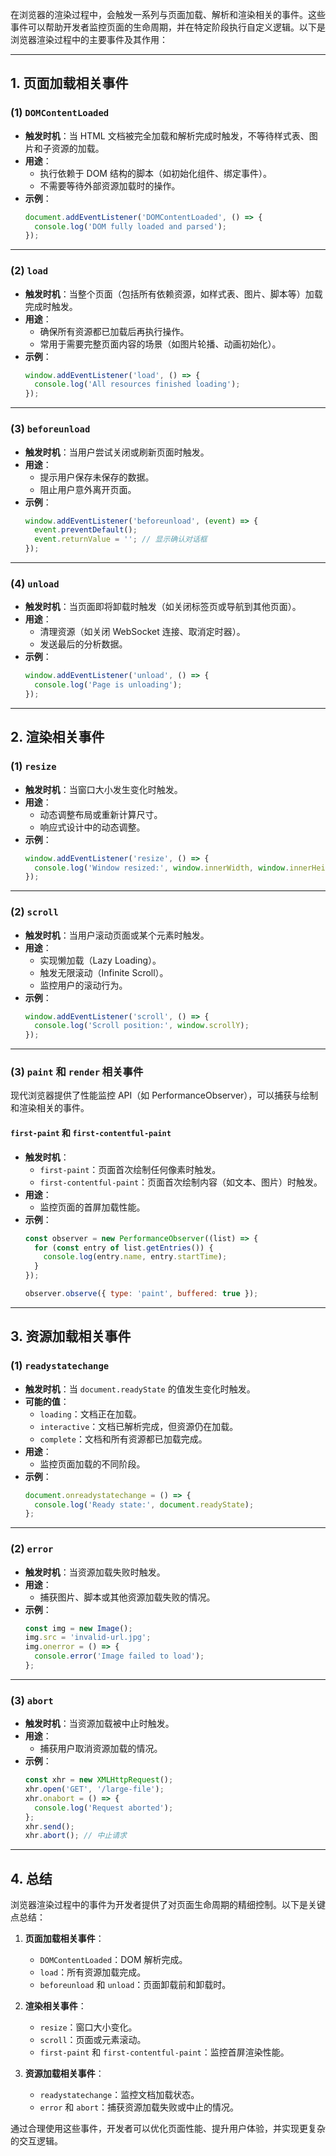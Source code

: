 在浏览器的渲染过程中，会触发一系列与页面加载、解析和渲染相关的事件。这些事件可以帮助开发者监控页面的生命周期，并在特定阶段执行自定义逻辑。以下是浏览器渲染过程中的主要事件及其作用：

---

## **1. 页面加载相关事件**

### **(1) `DOMContentLoaded`**
- **触发时机**：当 HTML 文档被完全加载和解析完成时触发，不等待样式表、图片和子资源的加载。
- **用途**：
  - 执行依赖于 DOM 结构的脚本（如初始化组件、绑定事件）。
  - 不需要等待外部资源加载时的操作。
- **示例**：
  ```javascript
  document.addEventListener('DOMContentLoaded', () => {
    console.log('DOM fully loaded and parsed');
  });
  ```

---

### **(2) `load`**
- **触发时机**：当整个页面（包括所有依赖资源，如样式表、图片、脚本等）加载完成时触发。
- **用途**：
  - 确保所有资源都已加载后再执行操作。
  - 常用于需要完整页面内容的场景（如图片轮播、动画初始化）。
- **示例**：
  ```javascript
  window.addEventListener('load', () => {
    console.log('All resources finished loading');
  });
  ```

---

### **(3) `beforeunload`**
- **触发时机**：当用户尝试关闭或刷新页面时触发。
- **用途**：
  - 提示用户保存未保存的数据。
  - 阻止用户意外离开页面。
- **示例**：
  ```javascript
  window.addEventListener('beforeunload', (event) => {
    event.preventDefault();
    event.returnValue = ''; // 显示确认对话框
  });
  ```

---

### **(4) `unload`**
- **触发时机**：当页面即将卸载时触发（如关闭标签页或导航到其他页面）。
- **用途**：
  - 清理资源（如关闭 WebSocket 连接、取消定时器）。
  - 发送最后的分析数据。
- **示例**：
  ```javascript
  window.addEventListener('unload', () => {
    console.log('Page is unloading');
  });
  ```

---

## **2. 渲染相关事件**

### **(1) `resize`**
- **触发时机**：当窗口大小发生变化时触发。
- **用途**：
  - 动态调整布局或重新计算尺寸。
  - 响应式设计中的动态调整。
- **示例**：
  ```javascript
  window.addEventListener('resize', () => {
    console.log('Window resized:', window.innerWidth, window.innerHeight);
  });
  ```

---

### **(2) `scroll`**
- **触发时机**：当用户滚动页面或某个元素时触发。
- **用途**：
  - 实现懒加载（Lazy Loading）。
  - 触发无限滚动（Infinite Scroll）。
  - 监控用户的滚动行为。
- **示例**：
  ```javascript
  window.addEventListener('scroll', () => {
    console.log('Scroll position:', window.scrollY);
  });
  ```

---

### **(3) `paint` 和 `render` 相关事件**
现代浏览器提供了性能监控 API（如 PerformanceObserver），可以捕获与绘制和渲染相关的事件。

#### **`first-paint` 和 `first-contentful-paint`**
- **触发时机**：
  - `first-paint`：页面首次绘制任何像素时触发。
  - `first-contentful-paint`：页面首次绘制内容（如文本、图片）时触发。
- **用途**：
  - 监控页面的首屏加载性能。
- **示例**：
  ```javascript
  const observer = new PerformanceObserver((list) => {
    for (const entry of list.getEntries()) {
      console.log(entry.name, entry.startTime);
    }
  });

  observer.observe({ type: 'paint', buffered: true });
  ```

---

## **3. 资源加载相关事件**

### **(1) `readystatechange`**
- **触发时机**：当 `document.readyState` 的值发生变化时触发。
- **可能的值**：
  - `loading`：文档正在加载。
  - `interactive`：文档已解析完成，但资源仍在加载。
  - `complete`：文档和所有资源都已加载完成。
- **用途**：
  - 监控页面加载的不同阶段。
- **示例**：
  ```javascript
  document.onreadystatechange = () => {
    console.log('Ready state:', document.readyState);
  };
  ```

---

### **(2) `error`**
- **触发时机**：当资源加载失败时触发。
- **用途**：
  - 捕获图片、脚本或其他资源加载失败的情况。
- **示例**：
  ```javascript
  const img = new Image();
  img.src = 'invalid-url.jpg';
  img.onerror = () => {
    console.error('Image failed to load');
  };
  ```

---

### **(3) `abort`**
- **触发时机**：当资源加载被中止时触发。
- **用途**：
  - 捕获用户取消资源加载的情况。
- **示例**：
  ```javascript
  const xhr = new XMLHttpRequest();
  xhr.open('GET', '/large-file');
  xhr.onabort = () => {
    console.log('Request aborted');
  };
  xhr.send();
  xhr.abort(); // 中止请求
  ```

---

## **4. 总结**

浏览器渲染过程中的事件为开发者提供了对页面生命周期的精细控制。以下是关键点总结：

1. **页面加载相关事件**：
   - `DOMContentLoaded`：DOM 解析完成。
   - `load`：所有资源加载完成。
   - `beforeunload` 和 `unload`：页面卸载前和卸载时。

2. **渲染相关事件**：
   - `resize`：窗口大小变化。
   - `scroll`：页面或元素滚动。
   - `first-paint` 和 `first-contentful-paint`：监控首屏渲染性能。

3. **资源加载相关事件**：
   - `readystatechange`：监控文档加载状态。
   - `error` 和 `abort`：捕获资源加载失败或中止的情况。

通过合理使用这些事件，开发者可以优化页面性能、提升用户体验，并实现更复杂的交互逻辑。